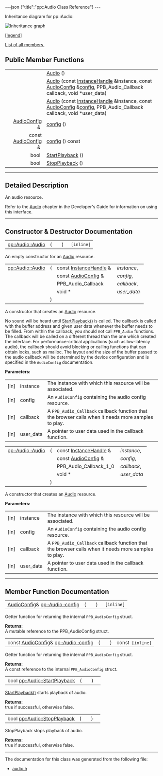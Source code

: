 ---json {"title":"pp::Audio Class Reference"} ---

Inheritance diagram for pp::Audio:

![Inheritance graph](/docs/native-client/pepper_stable/cpp/classpp_1_1_audio__inherit__graph.png)

<span class="legend">\[[legend](/docs/native-client/pepper_stable/cpp/graph_legend/)\]</span>

[List of all members.](/docs/native-client/pepper_stable/cpp/classpp_1_1_audio-members/)

Public Member Functions
-----------------------

<table><tbody><tr class="odd"><td style="text-align: right;"> </td><td><a href="/docs/native-client/pepper_stable/cpp/classpp_1_1_audio#abcb6131f91a53e36f9626843d86e8109" class="el">Audio</a> ()</td></tr><tr class="even"><td style="text-align: right;"> </td><td><a href="/docs/native-client/pepper_stable/cpp/classpp_1_1_audio#af597f4db73cfa15c3dd7eae9b7307fd2" class="el">Audio</a> (const <a href="/docs/native-client/pepper_stable/cpp/classpp_1_1_instance_handle/" class="el">InstanceHandle</a> &amp;instance, const <a href="/docs/native-client/pepper_stable/cpp/classpp_1_1_audio_config/" class="el">AudioConfig</a> &amp;<a href="/docs/native-client/pepper_stable/cpp/classpp_1_1_audio#a750898b5f065621e86472cf1799401bb" class="el">config</a>, PPB_Audio_Callback callback, void *user_data)</td></tr><tr class="odd"><td style="text-align: right;"> </td><td><a href="/docs/native-client/pepper_stable/cpp/classpp_1_1_audio#a856666bd5087947481ac2728bcd26c60" class="el">Audio</a> (const <a href="/docs/native-client/pepper_stable/cpp/classpp_1_1_instance_handle/" class="el">InstanceHandle</a> &amp;instance, const <a href="/docs/native-client/pepper_stable/cpp/classpp_1_1_audio_config/" class="el">AudioConfig</a> &amp;<a href="/docs/native-client/pepper_stable/cpp/classpp_1_1_audio#a750898b5f065621e86472cf1799401bb" class="el">config</a>, PPB_Audio_Callback callback, void *user_data)</td></tr><tr class="even"><td style="text-align: right;"><a href="/docs/native-client/pepper_stable/cpp/classpp_1_1_audio_config/" class="el">AudioConfig</a> &amp; </td><td><a href="/docs/native-client/pepper_stable/cpp/classpp_1_1_audio#a750898b5f065621e86472cf1799401bb" class="el">config</a> ()</td></tr><tr class="odd"><td style="text-align: right;">const <a href="/docs/native-client/pepper_stable/cpp/classpp_1_1_audio_config/" class="el">AudioConfig</a> &amp; </td><td><a href="/docs/native-client/pepper_stable/cpp/classpp_1_1_audio#a51dffc59dc1d654d23c7f8730c87552a" class="el">config</a> () const</td></tr><tr class="even"><td style="text-align: right;">bool </td><td><a href="/docs/native-client/pepper_stable/cpp/classpp_1_1_audio#aa8311c20bbeffd9e22ba21218695f6e4" class="el">StartPlayback</a> ()</td></tr><tr class="odd"><td style="text-align: right;">bool </td><td><a href="/docs/native-client/pepper_stable/cpp/classpp_1_1_audio#ae71f91edd576129f8c82db997bd1f163" class="el">StopPlayback</a> ()</td></tr></tbody></table>

------------------------------------------------------------------------

<span id="details" class="anchor" style="margin: 0;"></span>

Detailed Description
--------------------

An audio resource.

Refer to the [Audio](/docs/native-client/devguide/coding/audio) chapter in the Developer's Guide for information on using this interface.

------------------------------------------------------------------------

Constructor & Destructor Documentation
--------------------------------------

<span id="abcb6131f91a53e36f9626843d86e8109" class="anchor" style="margin: 0;"></span>

<table><tbody><tr class="odd"><td><a href="/docs/native-client/pepper_stable/cpp/classpp_1_1_audio#abcb6131f91a53e36f9626843d86e8109" class="el">pp::Audio::Audio</a></td><td>(</td><td></td><td>)</td><td><code> [inline]</code></td></tr></tbody></table>

An empty constructor for an <a href="/docs/native-client/pepper_stable/cpp/classpp_1_1_audio/" class="el" title="An audio resource.">Audio</a> resource.

<span id="af597f4db73cfa15c3dd7eae9b7307fd2" class="anchor" style="margin: 0;"></span>

<table><tbody><tr class="odd"><td><a href="/docs/native-client/pepper_stable/cpp/classpp_1_1_audio#abcb6131f91a53e36f9626843d86e8109" class="el">pp::Audio::Audio</a></td><td>(</td><td>const <a href="/docs/native-client/pepper_stable/cpp/classpp_1_1_instance_handle/" class="el">InstanceHandle</a> &amp; </td><td><em>instance</em>,</td></tr><tr class="even"><td></td><td></td><td>const <a href="/docs/native-client/pepper_stable/cpp/classpp_1_1_audio_config/" class="el">AudioConfig</a> &amp; </td><td><em>config</em>,</td></tr><tr class="odd"><td></td><td></td><td>PPB_Audio_Callback </td><td><em>callback</em>,</td></tr><tr class="even"><td></td><td></td><td>void * </td><td><em>user_data</em> </td></tr><tr class="odd"><td></td><td>)</td><td></td><td></td></tr></tbody></table>

A constructor that creates an <a href="/docs/native-client/pepper_stable/cpp/classpp_1_1_audio/" class="el" title="An audio resource.">Audio</a> resource.

No sound will be heard until <a href="/docs/native-client/pepper_stable/cpp/classpp_1_1_audio#aa8311c20bbeffd9e22ba21218695f6e4" class="el" title="StartPlayback() starts playback of audio.">StartPlayback()</a> is called. The callback is called with the buffer address and given user data whenever the buffer needs to be filled. From within the callback, you should not call `PPB_Audio` functions. The callback will be called on a different thread than the one which created the interface. For performance-critical applications (such as low-latency audio), the callback should avoid blocking or calling functions that can obtain locks, such as malloc. The layout and the size of the buffer passed to the audio callback will be determined by the device configuration and is specified in the `AudioConfig` documentation.

**Parameters:**  
<table><tbody><tr class="odd"><td>[in]</td><td>instance</td><td>The instance with which this resource will be associated.</td></tr><tr class="even"><td>[in]</td><td>config</td><td>An <code>AudioConfig</code> containing the audio config resource.</td></tr><tr class="odd"><td>[in]</td><td>callback</td><td>A <code>PPB_Audio_Callback</code> callback function that the browser calls when it needs more samples to play.</td></tr><tr class="even"><td>[in]</td><td>user_data</td><td>A pointer to user data used in the callback function.</td></tr></tbody></table>

<span id="a856666bd5087947481ac2728bcd26c60" class="anchor" style="margin: 0;"></span>

<table><tbody><tr class="odd"><td><a href="/docs/native-client/pepper_stable/cpp/classpp_1_1_audio#abcb6131f91a53e36f9626843d86e8109" class="el">pp::Audio::Audio</a></td><td>(</td><td>const <a href="/docs/native-client/pepper_stable/cpp/classpp_1_1_instance_handle/" class="el">InstanceHandle</a> &amp; </td><td><em>instance</em>,</td></tr><tr class="even"><td></td><td></td><td>const <a href="/docs/native-client/pepper_stable/cpp/classpp_1_1_audio_config/" class="el">AudioConfig</a> &amp; </td><td><em>config</em>,</td></tr><tr class="odd"><td></td><td></td><td>PPB_Audio_Callback_1_0 </td><td><em>callback</em>,</td></tr><tr class="even"><td></td><td></td><td>void * </td><td><em>user_data</em> </td></tr><tr class="odd"><td></td><td>)</td><td></td><td></td></tr></tbody></table>

A constructor that creates an <a href="/docs/native-client/pepper_stable/cpp/classpp_1_1_audio/" class="el" title="An audio resource.">Audio</a> resource.

**Parameters:**  
<table><tbody><tr class="odd"><td>[in]</td><td>instance</td><td>The instance with which this resource will be associated.</td></tr><tr class="even"><td>[in]</td><td>config</td><td>An <code>AudioConfig</code> containing the audio config resource.</td></tr><tr class="odd"><td>[in]</td><td>callback</td><td>A <code>PPB_Audio_Callback</code> callback function that the browser calls when it needs more samples to play.</td></tr><tr class="even"><td>[in]</td><td>user_data</td><td>A pointer to user data used in the callback function.</td></tr></tbody></table>

------------------------------------------------------------------------

Member Function Documentation
-----------------------------

<span id="a750898b5f065621e86472cf1799401bb" class="anchor" style="margin: 0;"></span>

<table><tbody><tr class="odd"><td><a href="/docs/native-client/pepper_stable/cpp/classpp_1_1_audio_config/" class="el">AudioConfig</a>&amp; <a href="/docs/native-client/pepper_stable/cpp/classpp_1_1_audio#a750898b5f065621e86472cf1799401bb" class="el">pp::Audio::config</a></td><td>(</td><td></td><td>)</td><td><code> [inline]</code></td></tr></tbody></table>

Getter function for returning the internal `PPB_AudioConfig` struct.

**Returns:**  
A mutable reference to the PPB\_AudioConfig struct.

<span id="a51dffc59dc1d654d23c7f8730c87552a" class="anchor" style="margin: 0;"></span>

<table><tbody><tr class="odd"><td>const <a href="/docs/native-client/pepper_stable/cpp/classpp_1_1_audio_config/" class="el">AudioConfig</a>&amp; <a href="/docs/native-client/pepper_stable/cpp/classpp_1_1_audio#a750898b5f065621e86472cf1799401bb" class="el">pp::Audio::config</a></td><td>(</td><td></td><td>)</td><td>const<code> [inline]</code></td></tr></tbody></table>

Getter function for returning the internal `PPB_AudioConfig` struct.

**Returns:**  
A const reference to the internal `PPB_AudioConfig` struct.

<span id="aa8311c20bbeffd9e22ba21218695f6e4" class="anchor" style="margin: 0;"></span>

<table><tbody><tr class="odd"><td>bool <a href="/docs/native-client/pepper_stable/cpp/classpp_1_1_audio#aa8311c20bbeffd9e22ba21218695f6e4" class="el">pp::Audio::StartPlayback</a></td><td>(</td><td></td><td>)</td><td></td></tr></tbody></table>

<a href="/docs/native-client/pepper_stable/cpp/classpp_1_1_audio#aa8311c20bbeffd9e22ba21218695f6e4" class="el" title="StartPlayback() starts playback of audio.">StartPlayback()</a> starts playback of audio.

**Returns:**  
true if successful, otherwise false.

<span id="ae71f91edd576129f8c82db997bd1f163" class="anchor" style="margin: 0;"></span>

<table><tbody><tr class="odd"><td>bool <a href="/docs/native-client/pepper_stable/cpp/classpp_1_1_audio#ae71f91edd576129f8c82db997bd1f163" class="el">pp::Audio::StopPlayback</a></td><td>(</td><td></td><td>)</td><td></td></tr></tbody></table>

StopPlayback stops playback of audio.

**Returns:**  
true if successful, otherwise false.

------------------------------------------------------------------------

The documentation for this class was generated from the following file:

-   <a href="/docs/native-client/pepper_stable/cpp/audio_8h/" class="el">audio.h</a>
